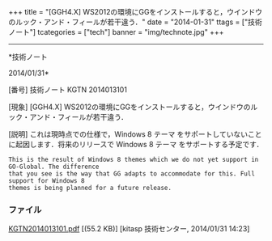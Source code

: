 ﻿+++
title = "[GGH4.X] WS2012の環境にGGをインストールすると，ウインドウのルック・アンド・フィールが若干違う．"
date = "2014-01-31"
ttags = ["技術ノート"]
tcategories = ["tech"]
banner = "img/technote.jpg"
+++

-----------------------------------------------------------------------------------------------------------------------------

*技術ノート

2014/01/31*


[番号]
技術ノート KGTN 2014013101

[現象]
[GGH4.X]
WS2012の環境にGGをインストールすると，ウインドウのルック・アンド・フィールが若干違う．

[説明]
これは現時点での仕様で，Windows 8 テーマ
をサポートしていないことに起因します．将来のリリースで Windows 8 テーマ
をサポートする予定です．

    This is the result of Windows 8 themes which we do not yet support in GO-Global. The difference
    that you see is the way that GG adapts to accommodate for this. Full support for Windows 8
    themes is being planned for a future release.


### ファイル

 
 


[KGTN2014013101.pdf](http://techreport.kitasp.net/attachments/download/1535/KGTN2014013101.pdf)
 [(55.2 KB)] [kitasp 技術センター, 2014/01/31
14:23]


 


 

